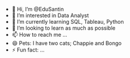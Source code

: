 - 👋 Hi, I’m @EduSantin
- 👀 I’m interested in Data Analyst
- 🌱 I’m currently learning SQL, Tableau, Python
- 💞️ I’m looking to learn as much as possible
- 📫 How to reach me ...
- 😄 Pets: I have two cats; Chappie and Bongo
- ⚡ Fun fact: ...

<!---
EduSantin/EduSantin is a ✨ special ✨ repository because its `README.md` (this file) appears on your GitHub profile.
You can click the Preview link to take a look at your changes.
--->
